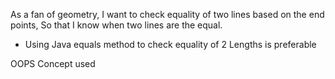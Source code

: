 As a fan of geometry, I want to
check equality of two lines
based on the end points, So
that I know when two lines are
the equal.
- Using Java equals method to check equality of 2 Lengths is preferable

OOPS Concept used

